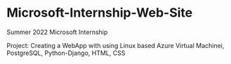 # Microsoft-Internship-Web-Site

Summer 2022 Microsoft Internship

Project: Creating a WebApp with using Linux based Azure Virtual Machinei, PostgreSQL, Python-Django, HTML, CSS
